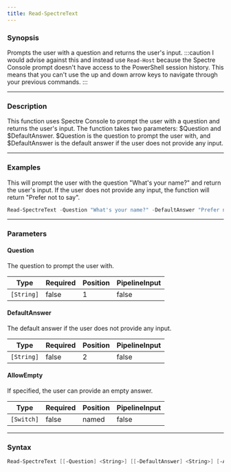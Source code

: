 ```yaml
---
title: Read-SpectreText
---
```








### Synopsis
Prompts the user with a question and returns the user's input.
:::caution
I would advise against this and instead use `Read-Host` because the Spectre Console prompt doesn't have access to the PowerShell session history. This means that you can't use the up and down arrow keys to navigate through your previous commands.
:::



---


### Description

This function uses Spectre Console to prompt the user with a question and returns the user's input. The function takes two parameters: $Question and $DefaultAnswer. $Question is the question to prompt the user with, and $DefaultAnswer is the default answer if the user does not provide any input.



---


### Examples
This will prompt the user with the question "What's your name?" and return the user's input. If the user does not provide any input, the function will return "Prefer not to say".

```powershell
Read-SpectreText -Question "What's your name?" -DefaultAnswer "Prefer not to say"
```


---


### Parameters
#### **Question**

The question to prompt the user with.






|Type      |Required|Position|PipelineInput|
|----------|--------|--------|-------------|
|`[String]`|false   |1       |false        |



#### **DefaultAnswer**

The default answer if the user does not provide any input.






|Type      |Required|Position|PipelineInput|
|----------|--------|--------|-------------|
|`[String]`|false   |2       |false        |



#### **AllowEmpty**

If specified, the user can provide an empty answer.






|Type      |Required|Position|PipelineInput|
|----------|--------|--------|-------------|
|`[Switch]`|false   |named   |false        |





---


### Syntax
```powershell
Read-SpectreText [[-Question] <String>] [[-DefaultAnswer] <String>] [-AllowEmpty] [<CommonParameters>]
```
